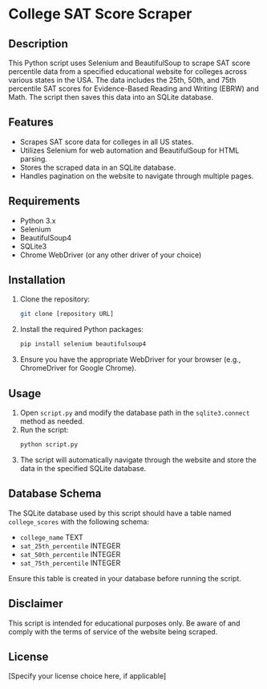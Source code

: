 # College SAT Score Scraper

## Description
This Python script uses Selenium and BeautifulSoup to scrape SAT score percentile data from a specified educational website for colleges across various states in the USA. The data includes the 25th, 50th, and 75th percentile SAT scores for Evidence-Based Reading and Writing (EBRW) and Math. The script then saves this data into an SQLite database.

## Features
- Scrapes SAT score data for colleges in all US states.
- Utilizes Selenium for web automation and BeautifulSoup for HTML parsing.
- Stores the scraped data in an SQLite database.
- Handles pagination on the website to navigate through multiple pages.

## Requirements
- Python 3.x
- Selenium
- BeautifulSoup4
- SQLite3
- Chrome WebDriver (or any other driver of your choice)

## Installation
1. Clone the repository:
   ```bash
   git clone [repository URL]
2. Install the required Python packages:
    ```bash
    pip install selenium beautifulsoup4
3. Ensure you have the appropriate WebDriver for your browser (e.g., ChromeDriver for Google Chrome).

## Usage
1. Open `script.py` and modify the database path in the `sqlite3.connect` method as needed.
2. Run the script:
   ```bash
   python script.py
3. The script will automatically navigate through the website and store the data in the specified SQLite database.

## Database Schema
The SQLite database used by this script should have a table named `college_scores` with the following schema:
- `college_name` TEXT
- `sat_25th_percentile` INTEGER
- `sat_50th_percentile` INTEGER
- `sat_75th_percentile` INTEGER

Ensure this table is created in your database before running the script.

## Disclaimer
This script is intended for educational purposes only. Be aware of and comply with the terms of service of the website being scraped.

## License
[Specify your license choice here, if applicable]


